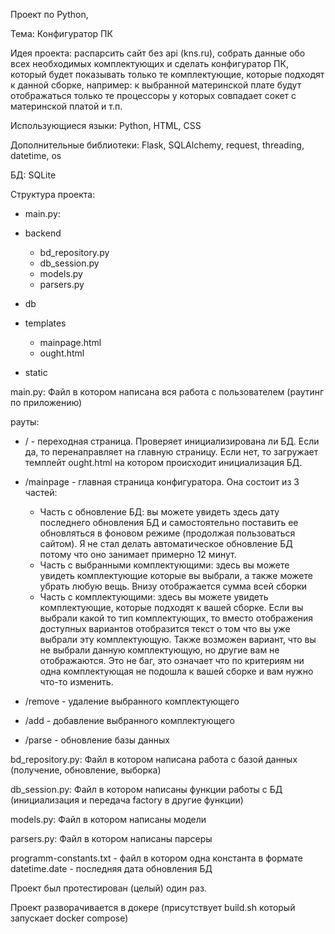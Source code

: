 Проект по Python,

Тема: Конфигуратор ПК

Идея проекта: распарсить сайт без api (kns.ru), собрать данные обо всех необходимых комплектующих и сделать конфигуратор ПК, который будет показывать только те комплектующие, которые подходят к данной сборке, например: к выбранной материнской плате будут отображаться только те процессоры у которых совпадает сокет с материнской платой и т.п.

Использующиеся языки: Python, HTML, CSS

Дополнительные библиотеки: Flask, SQLAlchemy, request, threading, datetime, os

БД: SQLite

Структура проекта:


- main.py:

- backend
  - bd_repository.py
  - db_session.py
  - models.py
  - parsers.py

- db

- templates
  - mainpage.html
  - ought.html
- static


main.py: Файл в котором написана вся работа с пользователем (раутинг по приложению)

рауты:
 - / - переходная страница. Проверяет инициализирована ли БД. Если да, то перенаправляет на главную страницу. Если нет, то загружает темплейт ought.html на котором происходит инициализация БД.

 - /mainpage - главная страница конфигуратора. Она состоит из 3 частей:
   - Часть с обновление БД: вы можете увидеть здесь дату последнего обновления БД и самостоятельно поставить ее обновляться в фоновом режиме (продолжая пользоваться сайтом). Я не стал делать автоматическое обновление БД потому что оно занимает примерно 12 минут.
   - Часть с выбранными комплектующими: здесь вы можете увидеть комплектующие которые вы выбрали, а также можете убрать любую вещь. Внизу отображается сумма всей сборки
   - Часть с комплектующими: здесь вы можете увидеть комплектующие, которые подходят к вашей сборке. Если вы выбрали какой то тип комплектующих, то вместо отображения доступных вариантов отобразится текст о том что вы уже выбрали эту комплектующую. Также возможен вариант, что вы не выбрали данную комплектующую, но другие вам не отображаются. Это не баг, это означает что по критериям ни одна комплектующая не подошла к вашей сборке и вам нужно что-то изменить.
 
 - /remove - удаление выбранного комплектующего
 - /add - добавление выбранного комплектующего
 - /parse - обновление базы данных

bd_repository.py: Файл в котором написана работа с базой данных (получение, обновление, выборка)

db_session.py: Файл в котором написаны функции работы с БД (инициализация и передача factory в другие функции)

models.py: Файл в котором написаны модели

parsers.py: Файл в котором написаны парсеры

programm-constants.txt - файл в котором одна константа в формате datetime.date - последняя дата обновления БД

Проект был протестирован (целый) один раз.

Проект разворачивается в докере (присутствует build.sh который запускает docker compose)
